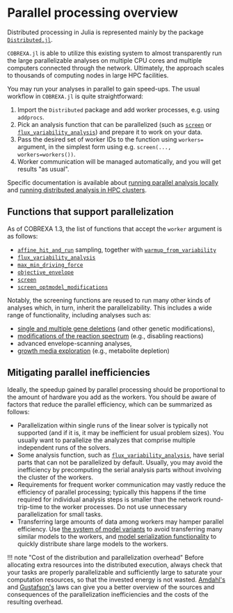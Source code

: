 
# Parallel processing overview

Distributed processing in Julia is represented mainly by the package
[`Distributed.jl`](https://docs.julialang.org/en/v1/stdlib/Distributed/).

`COBREXA.jl` is able to utilize this existing system to almost transparently
run the large parallelizable analyses on multiple CPU cores and multiple
computers connected through the network. Ultimately, the approach scales to
thousands of computing nodes in large HPC facilities.

You may run your analyses in parallel to gain speed-ups. The usual workflow in
`COBREXA.jl` is quite straightforward:

1. Import the `Distributed` package and add worker processes, e.g. using
   `addprocs`.
2. Pick an analysis function that can be parallelized (such as [`screen`](@ref)
   or [`flux_variability_analysis`](@ref)) and prepare it to work on your data.
3. Pass the desired set of worker IDs to the function using `workers=` argument,
   in the simplest form using e.g. `screen(...,  workers=workers())`.
4. Worker communication will be managed automatically, and you will get results
   "as usual".

Specific documentation is available about [running parallel analysis
locally](2_parallel.md) and [running distributed analysis in HPC clusters](3_slurm.md).

## Functions that support parallelization

As of COBREXA 1.3, the list of functions that accept the `worker` argument is
as follows:

- [`affine_hit_and_run`](@ref) sampling, together with [`warmup_from_variability`](@ref)
- [`flux_variability_analysis`](@ref)
- [`max_min_driving_force`](@ref)
- [`objective_envelope`](@ref)
- [`screen`](@ref)
- [`screen_optmodel_modifications`](@ref)

Notably, the screening functions are reused to run many other kinds of analyses
which, in turn, inherit the parallelizability. This includes a wide range of
functionality, including analyses such as:

- [single and multiple gene deletions](../examples/07_gene_deletion.md) (and other
  genetic modifications),
- [modifications of the reaction
  spectrum](../examples/07_restricting_reactions.md) (e.g., disabling reactions)
- advanced envelope-scanning analyses,
- [growth media exploration](../examples/11_growth.md) (e.g., metabolite depletion)

## Mitigating parallel inefficiencies

Ideally, the speedup gained by parallel processing should be proportional to
the amount of hardware you add as the workers. You should be aware of factors
that reduce the parallel efficiency, which can be summarized as follows:

- Parallelization within single runs of the linear solver is typically not
  supported (and if it is, it may be inefficient for usual problem sizes). You
  usually want to parallelize the analyzes that comprise multiple independent
  runs of the solvers.
- Some analysis function, such as [`flux_variability_analysis`](@ref), have
  serial parts that can not be parallelized by default. Usually, you may avoid
  the inefficiency by precomputing the serial analysis parts without involving
  the cluster of the workers.
- Requirements for frequent worker communication may vastly reduce the
  efficiency of parallel processing; typically this happens if the time
  required for individual analysis steps is smaller than the network
  round-trip-time to the worker processes. Do not use unnecessary
  parallelization for small tasks.
- Transferring large amounts of data among workers may hamper parallel
  efficiency. Use [the system of model variants](../concepts/1_screen.md) to avoid
  transferring many similar models to the workers, and [model serialization
  functionality](4_serialized.md) to quickly distribute share large models to the
  workers.

!!! note "Cost of the distribution and parallelization overhead"
    Before allocating extra resources into the distributed execution, always
    check that your tasks are properly parallelizable and sufficiently large
    to saturate your computation resources, so that the invested energy is not
    wasted.
    [Amdahl's](https://en.wikipedia.org/wiki/Amdahl's_law) and
    [Gustafson's](https://en.wikipedia.org/wiki/Gustafson%27s_law) laws can
    give you a better overview of the sources and consequences of the
    parallelization inefficiencies and the costs of the resulting overhead.

